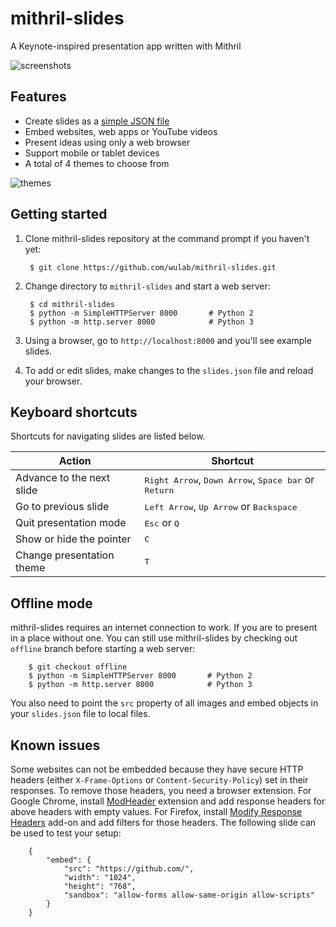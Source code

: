 # mithril-slides
A Keynote-inspired presentation app written with Mithril

![screenshots](https://cloud.githubusercontent.com/assets/592709/17454537/012dc70c-5bc4-11e6-86e1-5d5ce2bc35b8.gif)

## Features
* Create slides as a [simple JSON file](slides.json)
* Embed websites, web apps or YouTube videos
* Present ideas using only a web browser
* Support mobile or tablet devices
* A total of 4 themes to choose from

![themes](https://user-images.githubusercontent.com/592709/32982023-6333a648-ccb0-11e7-87e6-cdb94c5573f0.png)

## Getting started
1. Clone mithril-slides repository at the command prompt if you haven't yet:

        $ git clone https://github.com/wulab/mithril-slides.git

2. Change directory to `mithril-slides` and start a web server:

        $ cd mithril-slides
        $ python -m SimpleHTTPServer 8000       # Python 2
        $ python -m http.server 8000            # Python 3

3. Using a browser, go to `http://localhost:8000` and you'll see example slides.

4. To add or edit slides, make changes to the `slides.json` file and reload your
   browser.

## Keyboard shortcuts
Shortcuts for navigating slides are listed below.

Action                    | Shortcut
------------------------- | --------------------------------------------
Advance to the next slide | <kbd>Right Arrow</kbd>, <kbd>Down Arrow</kbd>, <kbd>Space bar</kbd> or <kbd>Return</kbd>
Go to previous slide      | <kbd>Left Arrow</kbd>, <kbd>Up Arrow</kbd> or <kbd>Backspace</kbd>
Quit presentation mode    | <kbd>Esc</kbd> or <kbd>Q</kbd>
Show or hide the pointer  | <kbd>C</kbd>
Change presentation theme | <kbd>T</kbd>

## Offline mode
mithril-slides requires an internet connection to work. If you are to present in
a place without one. You can still use mithril-slides by checking out `offline`
branch before starting a web server:

        $ git checkout offline
        $ python -m SimpleHTTPServer 8000       # Python 2
        $ python -m http.server 8000            # Python 3

You also need to point the `src` property of all images and embed objects in
your `slides.json` file to local files.

## Known issues
Some websites can not be embedded because they have secure HTTP headers (either
`X-Frame-Options` or `Content-Security-Policy`) set in their responses. To
remove those headers, you need a browser extension. For Google Chrome, install
[ModHeader][1] extension and add response headers for above headers with empty
values. For Firefox, install [Modify Response Headers][2] add-on and add filters
for those headers. The following slide can be used to test your setup:

        {
            "embed": {
                "src": "https://github.com/",
                "width": "1024",
                "height": "768",
                "sandbox": "allow-forms allow-same-origin allow-scripts"
            }
        }

[1]: https://chrome.google.com/webstore/detail/modheader/idgpnmonknjnojddfkpgkljpfnnfcklj
[2]: https://addons.mozilla.org/en-US/firefox/addon/modify-response-headers/